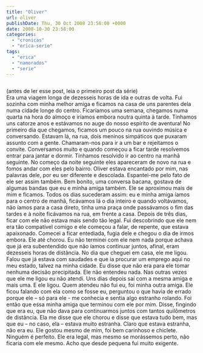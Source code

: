 ```yaml
---
title: "Oliver"
url: oliver
publishDate: Thu, 30 Oct 2008 23:58:00 +0000
date: 2008-10-30 23:58:00
categories: 
  - "cronicas"
  - "erica-serie"
tags: 
  - "erica"
  - "namorados"
  - "serie"
---
```

<a href="http://4.bp.blogspot.com/_BzqI_RDZ6O4/ScA-6nUXQpI/AAAAAAAAANs/SyGDIcojPo0/s1600-h/ericaserie.jpg"><img src="http://4.bp.blogspot.com/_BzqI_RDZ6O4/ScA-6nUXQpI/AAAAAAAAANs/SyGDIcojPo0/s200/ericaserie.jpg" border="0" alt=""></a><div><span>(antes de ler esse post, leia o primeiro post da série)</span><br></div><div> </div><div><span><span>Era uma viagem longa de dezesseis horas de ida e outras de volta. Fui sozinha com minha melhor amiga e ficamos na casa de uns parentes dela numa cidade longe do centro. Ficaríamos uma semana, chegamos numa quarta na hora do almoço e iríamos embora noutra quinta à tarde. Tínhamos uns catorze anos e estávamos no auge do nosso espírito de aventura! No primeiro dia que chegamos, ficamos um pouco na rua ouvindo música e conversando. Estavam lá, na rua, dois meninos simpáticos que puxaram assunto com a gente. Chamaram-nos para ir a um bar e rejeitamos o convite. Conversamos muito e quando começou a ficar tarde resolvemos entrar para jantar e dormir. Tínhamos resolvido ir ao centro na manhã seguinte. No começo da noite seguinte eles apareceram de novo na rua e fomos andar com eles pelo bairro. Oliver estava encantado por mim, nas palavras dele, por eu ser diferente e descolada. Espantei-me pelo fato de ele ser assim também. Bem bonito, uma conversa bacana, gostava de algumas bandas que eu e minha amiga também. Ele se aproximou mais de mim e ficamos. Todos os dias sucederam assim: eu e minha amiga íamos para o centro de manhã, ficávamos lá o dia inteiro e quando voltávamos, não íamos para a casa direto, tinha uma praça onde passávamos o fim das tardes e à noite ficávamos na rua, em frente a casa. Depois de três dias, ficar com ele não estava mais sendo tão legal. Fui descobrindo que ele nem era tão compatível comigo e ele começou a falar, de repente, que estava apaixonado. Comecei a ficar entediada, fugia dele e chegou o dia de irmos embora. Ele até chorou. Eu não terminei com ele nem nada porque achava que já era subentendido que não íamos continuar juntos, afinal, eram dezesseis horas de distância. No dia que cheguei em casa, ele me ligou. Falou que já estava com saudades e que ia procurar um emprego aqui no meu estado, talvez na minha cidade. Eu disse que não era para ele tomar nenhuma decisão precipitada. Ele não entendeu nada. Nas outras vezes que ele me ligou eu não atendi. Uns dias depois saí com a mesma amiga e mais uma. E ele ligou. Quem atendeu não fui eu, foi minha outra amiga. Ele ficou falando com ela como se fosse eu, perguntou o que havia de errado porque ele – só para ele - me conhecia e sentia algo estranho rolando. Foi então que essa minha amiga que terminou com ele por mim. Disse, fingindo que era eu, que não dava para continuarmos juntos com tantos quilômetros de distância. Ela me disse que ele chorou e disse que estava tudo bem, mas que eu – no caso, ela – estava muito estranha. Claro que estava estranha, não era eu. Ele gostou mesmo de mim, foi bem carinhoso e chiclete. Ninguém é perfeito. Ele era legal, mas mesmo se morássemos perto, não ficaria com ele mesmo. Acho que desde pequena fui muito exigente.</span></span></div><div><br></div>
